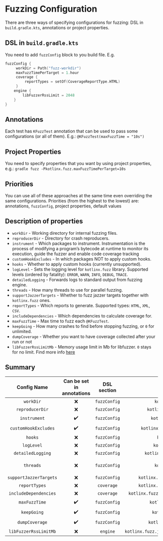 # Fuzzing Configuration

There are three ways of specifying configurations for fuzzing: DSL in `build.gradle.kts`, annotations or project properties.

## DSL in `build.gradle.kts`
You need to add `fuzzConfig` block to you build file. E.g.
```kotlin
fuzzConfig {
     workDir = Path("fuzz-workdir")
     maxFuzzTimePerTarget = 1.hour
     coverage {
         reportTypes = setOf(CoverageReportType.HTML)
     }
    engine {
        libFuzzerRssLimit = 2048
    }
}
```

## Annotations
Each test has `KFuzzTest` annotation that can be used to pass some configurations (or all of them). E.g.: `@KFuzzTest(maxFuzzTime = "10s")`

## Project Properties
You need to specify properties that you want by using project properties, e.g.: `gradle fuzz -Pkotlinx.fuzz.maxFuzzTimePerTarget=10s`

## Priorities
You can use all of these approaches at the same time even overriding the same configurations. Priorities (from the highest to the lowest) are: annotations, `fuzzConfig`, project properties, default values

## Description of properties
* `workDir` - Working directory for internal fuzzing files.
* `reproducerDir` - Directory for crash reproducers.
* `instrument` - Which packages to instrument. Instrumentation is the process of modifying a program’s bytecode at runtime to monitor its execution, guide the fuzzer and enable code coverage tracking
* `customHookExcludes` - In which packages NOT to apply custom hooks.
* `hooks` - Whether to apply custom hooks (currently unsupported).
* `logLevel` - Sets the logging level for `kotlinx.fuzz` library. Supported levels (ordered by fatality): `ERROR`, `WARN`, `INFO`, `DEBUG`, `TRACE`.
* `detailedLogging` - Forwards logs to standard output from fuzzing engine.
* `threads` - How many threads to use for parallel fuzzing.
* `supportJazzerTargets` - Whether to fuzz jazzer targets together with `kotlinx.fuzz` ones.
* `reportTypes` - Which reports to generate. Supported types: `HTML`, `XML`, `CSV`.
* `includeDependencies` - Which dependencies to calculate coverage for.
* `maxFuzzTime` - Max time to fuzz each `@KFuzzTest`.
* `keepGoing` - How many crashes to find before stopping fuzzing, or `0` for unlimited.
* `dumpCoverage` - Whether you want to have coverage collected after your run or not
* `libFuzzerRssLimitMb` - Memory usage limit in Mb for libfuzzer. `0` stays for no limit. Find more info [here](https://llvm.org/docs/LibFuzzer.html)

## Summary
|      Config Name       | Can be set in annotations | DSL section  |                Project Property                |                      Default Value                       |
|:----------------------:|:-------------------------:|:------------:|:----------------------------------------------:|:--------------------------------------------------------:|
|       `workDir`        |             ❌             | `fuzzConfig` |             `kotlinx.fuzz.workDir`             |                 `<build directory>/fuzz`                 |             
|    `reproducerDir`     |             ❌             | `fuzzConfig` |          `kotlinx.fuzz.reproducerDir`          |           `<build directory>/fuzz/reproducers`           |             
|      `instrument`      |            ✔️             | `fuzzConfig` |           `kotlinx.fuzz.instrument`            |                     Doesn't have one                     |             
|  `customHookExcludes`  |            ✔️             | `fuzzConfig` |       `kotlinx.fuzz.customHookExcludes`        |                     Doesn't have one                     |             
|        `hooks`         |             ❌             | `fuzzConfig` |              `kotlinx.fuzz.hooks`              |                          `true`                          |             
|       `logLevel`       |             ❌             | `fuzzConfig` |            `kotlinx.fuzz.logLevel`             |                          `WARN`                          |             
|   `detailedLogging`    |             ❌             | `fuzzConfig` |         `kotlinx.fuzz.detailedLogging`         |                         `false`                          |             
|       `threads`        |             ❌             | `fuzzConfig` |             `kotlinx.fuzz.threads`             | `max(1, Runtime.getRuntime().availableProcessors() / 2)` |             
| `supportJazzerTargets` |             ❌             | `fuzzConfig` |      `kotlinx.fuzz.supportJazzerTargets`       |                         `false`                          |             
|     `reportTypes`      |             ❌             |  `coverage`  |      `kotlinx.fuzz.coverage.reportTypes`       |             `setOf(CoverageReportType.HTML)`             |             
| `includeDependencies`  |             ❌             |  `coverage`  |  `kotlinx.fuzz.coverage.includeDependencies`   |                       `emptySet()`                       |             
|     `maxFuzzTime`      |            ✔️             | `fuzzConfig` |           `kotlinx.fuzz.maxFuzzTime`           |                           `1m`                           |             
|      `keepGoing`       |            ✔️             | `fuzzConfig` |            `kotlinx.fuzz.keepGoing`            |                           `0`                            |             
|     `dumpCoverage`     |            ✔️             | `fuzzConfig` |          `kotlinx.fuzz.dumpCoverage`           |                          `true`                          |             
| `libFuzzerRssLimitMb`  |             ❌             |   `engine`   | `kotlinx.fuzz.jazzer.libFuzzerArgs.rssLimitMb` |                           `0`                            |            
